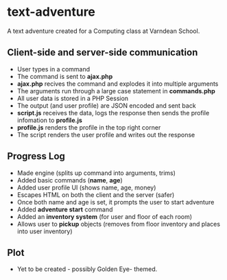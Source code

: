 text-adventure
==============

A text adventure created for a Computing class at Varndean School.

Client-side and server-side communication
-----------------------------------------

  * User types in a command
  * The command is sent to **ajax.php**
  * **ajax.php** recives the command and explodes it into multiple arguments
  * The arguments run through a large case statement in **commands.php**
  * All user data is stored in a PHP Session
  * The output (and user profile) are JSON encoded and sent back
  * **script.js** receives the data, logs the response then sends the profile infomation to **profile.js**
  * **profile.js** renders the profile in the top right corner
  * The script renders the user profile and writes out the response

Progress Log
------------

  * Made engine (splits up command into arguments, trims)
  * Added basic commands (**name**, **age**)
  * Added user profile UI (shows name, age, money)
  * Escapes HTML on both the client and the server (safer)
  * Once both name and age is set, it prompts the user to start adventure
  * Added **adventure start** command
  * Added an **inventory system** (for user and floor of each room)
  * Allows user to **pickup** objects (removes from floor inventory and places into user inventory)

Plot
----

* Yet to be created - possibly Golden Eye- themed.
